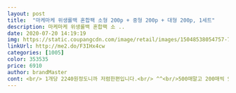 ```yaml
---
layout: post 
title:  "마케마케 위생롤백 혼합팩 소형 200p + 중형 200p + 대형 200p, 1세트" 
description: 마케마케 위생롤백 혼합팩 소 ..
date: 2020-07-20 14:19:19 
img: https://static.coupangcdn.com/image/retail/images/15048538054757-754181c1-d08c-4de2-b1dd-da7794859ae6.jpg 
linkUrl: http://me2.do/F3IHx4cw 
categories: [1005] 
color: 353535 
price: 6910 
author: brandMaster 
cont: <br/> 1개당 2240원정도니까 저렴한편입니다.<br/> ^^<br/>500매말고 200매씩 있는  제품으로 구매!!<br/>[마케마케 위생롤백 혼합팩 소형 200p + 중형 200p + 대형 200p / 로켓와우 6,710원]<br/><br/>구입생각은 못해봤던 품목이지만 아쉬운만큼 필요를 느껴 구입했습니다.<br/> 소,중,대 싸이즈로 다양하게 들어 있어 필요품 싸이즈에 따라 선택 해 쓸수 있어 너무좋고 튀김요리시 봉지에 밀가루 넣어 흔들어 쓰는데 가끔 분량난 봉지를 모르고 썼을때 밀가루가 사방으로 튀는경험 한번쯤은 있으실 꺼예요.<br/><br/>그러면 냄새도 안나고 좋더라고요<br/>남편이 몇일 전부터 위생팩을 찾아서 사온것 마다 위생팩이 이게 아니라고 해서 봤더니 이런 상품이 있었네요 저희 집은 요리를 거의 안해서 필요없다 했는데 있으니 쓰긴하네요.<br/> 피땅콩을 담아 봤어요.<br/> 소짜리 면 될줄알았는데 두장에 들어 가네요.<br/> 종류별로 세가지가 있어서 맘에 들고 요리를 많이 안하는 저희집 에서는 엄청 오래 쓸것 같습니다.<br/> 비닐 두께는 잘 모르 겠네요.<br/>.<br/> 마트에서 뜯어와서 쓴거 빼고는 산것은 처음 이여서요.<br/>.<br/> 그러면 안돼는데 마트서 한장씩 두장씩 소심하게 챙겨 왔다는;; 있으니 쓰고 양 많은건 모르겠지만 많아 보이고 저렴이로 잘산것 같아요.<br/><br/>다 사용한후 또 구매할 예정이고요<br/>되도록 봉지를 안쓰는게 좋기는 하지만<br/>또 각각 비닐로 한번 더 포장되어오기때문에<br/>또 보관하기도 200매가 편하기 때문에<br/>봉지가 튼튼해서 인지<br/>불과 몇달 전만해도 여기저기서 손쉽게 구할수 있어 집에 쌓여 처치곤란 했던 그 흔하디 흔했던 비닐봉지가 곳곳에서 폐지돼  요즘은 찾아보기 힘든 귀한것이 되었네요.<br/><br/>비닐두깨도 적당한 편이고<br/>상자에 담겨져서 오고<br/> 
---
```

 